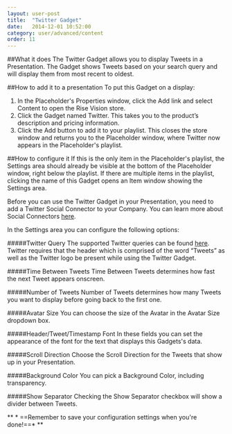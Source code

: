 ```yaml
---
layout: user-post
title:  "Twitter Gadget"
date:   2014-12-01 10:52:00
category: user/advanced/content
order: 11
---
```


##What it does
The Twitter Gadget allows you to display Tweets in a Presentation. The Gadget shows Tweets based on your search query and will display them from most recent to oldest. 

##How to add it to a presentation
To put this Gadget on a display:

1. In the Placeholder's Properties window, click the Add link and select Content to open the Rise Vision store.  
2. Click the Gadget named Twitter. This takes you to the product’s description and pricing information.  
3. Click the Add button to add it to your playlist.  This closes the store window and returns you to the Placeholder window, where Twitter now appears in the Placeholder's playlist.

##How to configure it
If this is the only item in the Placeholder's playlist, the Settings area should already be visible at the bottom of the Placeholder window, right below the playlist. If there are multiple items in the playlist, clicking the name of this Gadget opens an Item window showing the Settings area.

Before you can use the Twitter Gadget in your Presentation, you need to add a Twitter Social Connector to your Company. You can learn more about Social Connectors [here]({{site.absoluteurl}}user/company/company-settings).

In the Settings area you can configure the following options:

#####Twitter Query
The supported Twitter queries can be found [here](https://dev.twitter.com/rest/public/search). Twitter requires that the header which is comprised of the word “Tweets” as well as the Twitter logo be present while using the Twitter Gadget.

#####Time Between Tweets
Time Between Tweets determines how fast the next Tweet appears onscreen.

#####Number of Tweets
Number of Tweets determines how many Tweets you want to display before going back to the first one.

#####Avatar Size
You can choose the size of the Avatar in the Avatar Size dropdown box.

#####Header/Tweet/Timestamp Font
In these fields you can set the appearance of the font for the text that displays this Gadgets's data.

#####Scroll Direction
Choose the Scroll Direction for the Tweets that show up in your Presentation.

#####Background Color
You can pick a Background Color, including transparency.

#####Show Separator
Checking the Show Separator checkbox will show a divider between Tweets.


** * ==Remember to save your configuration settings when you're done!==* ** 
